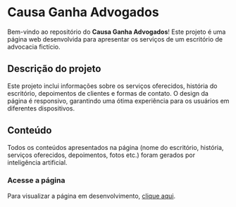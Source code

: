 # Causa Ganha Advogados

Bem-vindo ao repositório do **Causa Ganha Advogados**! Este projeto é uma página web desenvolvida para apresentar os serviços de um escritório de advocacia fictício.

## Descrição do projeto

Este projeto inclui informações sobre os serviços oferecidos, história do escritório, depoimentos de clientes e formas de contato. O design da página é responsivo, garantindo uma ótima experiência para os usuários em diferentes dispositivos.

## Conteúdo

Todos os conteúdos apresentados na página (nome do escritório, história, serviços oferecidos, depoimentos, fotos etc.) foram gerados por inteligência artificial.

### Acesse a página

Para visualizar a página em desenvolvimento, <a href="https://rrochacampos.github.io/causaganha/" target="_blank">clique aqui</a>.